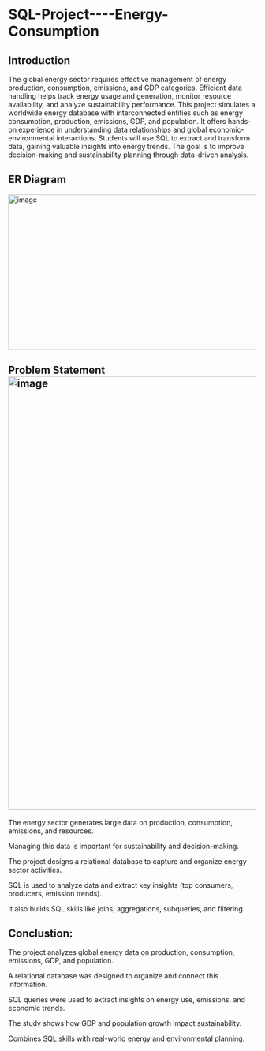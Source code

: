 # SQL-Project----Energy-Consumption

## Introduction
The global energy sector requires effective management of energy production, consumption, emissions, and GDP categories.
Efficient data handling helps track energy usage and generation, monitor resource availability, and analyze sustainability performance.
This project simulates a worldwide energy database with interconnected entities such as energy consumption, production, emissions, GDP, and population.
It offers hands-on experience in understanding data relationships and global economic–environmental interactions.
Students will use SQL to extract and transform data, gaining valuable insights into energy trends.
The goal is to improve decision-making and sustainability planning through data-driven analysis.

## ER Diagram
<img width="1412" height="315" alt="image" src="https://github.com/user-attachments/assets/b40964d4-7444-4586-8d48-e47fc69b9882" />

## Problem Statement<img width="3359" height="878" alt="image" src="https://github.com/user-attachments/assets/8f4bb278-d9f1-46a9-931e-1af4f05627cb" />
The energy sector generates large data on production, consumption, emissions, and resources.

Managing this data is important for sustainability and decision-making.

The project designs a relational database to capture and organize energy sector activities.

SQL is used to analyze data and extract key insights (top consumers, producers, emission trends).

It also builds SQL skills like joins, aggregations, subqueries, and filtering.

## Conclustion:
The project analyzes global energy data on production, consumption, emissions, GDP, and population.

A relational database was designed to organize and connect this information.

SQL queries were used to extract insights on energy use, emissions, and economic trends.

The study shows how GDP and population growth impact sustainability.

Combines SQL skills with real-world energy and environmental planning.




